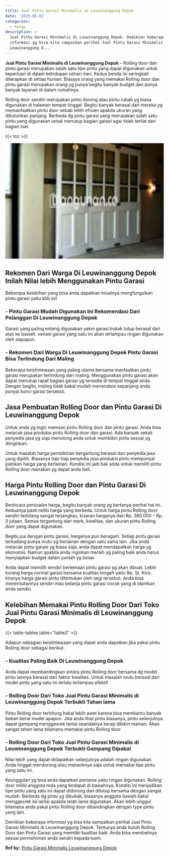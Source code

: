 ```yaml
---
title: Jual Pintu Garasi Minimalis di Leuwinanggung Depok
date: '2025-05-01'
categories:
  - harga
description: >-
  Jual Pintu Garasi Minimalis di Leuwinanggung Depok. Demikian beberapa
  informasi yg bisa kita sampaikan perihal Jual Pintu Garasi Minimalis di
  Leuwinanggung D...
---
```


**Jual Pintu Garasi Minimalis di Leuwinanggung Depok** – Rolling door dan pintu garasi merupakan salah satu tipe pintu yang dapat digunakan untuk keperluan di dalam kehidupan sehari-hari. Kedua benda ini seringkali diterapkan di setiap hunian. Biasaya orang yang memakai Rolling door dan pintu garasi merupakan orang yg punya begitu banyak budget dan punya banyak layanan di dalam rumahnya.

Rolling door sendiri merupakan pintu dorong atau pintu rubah yg biasa digunakan di halaman tempat tinggal. Begitu banyak berasal dari mereka yg memanfaatkan pintu door sebab lebih efisien apabila ukuran yang dibutuhkan panjang. Berbeda dg pintu garasi yang merupakan salah satu pintu yang digunakan untuk menutup bagian garasi agar tidak terliat dari bagian luar.

{{< toc >}}

![Jual Pintu Garasi Minimalis di Leuwinanggung Depok](/images/pintu-garasi-66.png)

## Rekomen Dari Warga Di Leuwinanggung Depok Inilah Nilai lebih Menggunakan Pintu Garasi

Beberapa kelebihan yang bisa anda dapatkan misalnya mengfungsikan pintu garasi yaitu sbb ini!

### \- Pintu Garasi Mudah Digunakan Ini Rekomendasi Dari Pelanggan Di Leuwinanggung Depok

Garasi yang paling enteng digunakan yakni garasi bukak tutup berasal dari atas ke bawah. variasi garasi yang satu ini akan terlampau ringan digunakan oleh siapapun.

### \- Rekomen Dari Warga Di Leuwinanggung Depok Pintu Garasi Bisa Terlindung Dari Maling

Beberapa keistimewaan yang paling utama bersama manfaatkan pintu garasi merupakan terlindung dari maling. Menggunakan pintu garasi akan dapat menutup rapat bagian garasi yg tersedia di tempat tinggal anda. Dengan begitu, maling tidak bakal mudah menerobos sepanjang anda punyai kunci garasi tersebut.

## Jasa Pembuatan Rolling Door dan Pintu Garasi Di Leuwinanggung Depok

Untuk anda yg ingin memsan pintu Rolling door dan pintu garasi. Anda bisa melacak jasa produksi pintu Rolling door dan garasi. Ada banyak sekali penyedia jasa yg siap menolong anda untuk membikin pintu sesuai yg diinginkan.

Untuk masalah harga pembikinan bergantung berasal dari penyedia jasa yang dipilih. Biasanya tiap-tiap penyedia jasa produksi pintu mempunyai patokan harga yang berlainan. Kondisi ini jadi hak anda untuk memilih pintu Rolling door manakah yg dapat anda beli.

## Harga Pintu Rolling Door dan Pintu Garasi Di Leuwinanggung Depok

Berbicara persoalan harga, begitu banyak orang yg bertanya perihal hal ini. Keduanya pasti miliki harga yang berbeda. Untuk harga pintu Rolling door sendiri terbilang sangat terjangkau, kisaran harganya dari Rp. 360.000 – Rp. 3 jutaan. Semua tergantung dari merk, kwalitas, dan ukuran pintu Rolling door yang dapat digunakan.

Begitu jua dengan pintu garasi, harganya pun beragam. Setiap pintu garasi terkadang punya mutu yg berlainan dengan satu sama lain. Jika anda melacak pintu garasi yg biasa saja, anda dapat mendapatkan harga yg ekonomis. Namun apabila anda inginkan meraih yg paling baik anda harus menyiapkan budget dalam jumlah yg besar.

Anda dapat memilih sendiri berkenaan pintu garasi yg akan dibuat. Lebih kurang harga normal garasi bersama kualitas tengah yaitu Rp. 1jt. Kira-kiranya harga garasi pintu ditentukan oleh segi tersebut. Anda bisa menentukannya sendiri mau belanja pintu garasi cocok yang di idamkan anda sendiri.

## Kelebihan Memakai Pintu Rolling Door Dari Toko Jual Pintu Garasi Minimalis di Leuwinanggung Depok

{{< table-tables table="table2" >}}

Adapun sebagian keistimewaan yang dapat anda dapatkan jika pakai pintu Rolling door sebagai berikut.

### \- Kualitas Paling Baik Di Leuwinanggung Depok

Anda dapat membandingkan antara pintu Rolling door bersama dg model pintu lainnya berasal dari faktor kwalitas. Untuk masalah mutu berasal dari model pintu yang satu ini terlalu terlampau efektif.

### \- Rolling Door Dari Toko Jual Pintu Garasi Minimalis di Leuwinanggung Depok Terbukti Tahan lama

Pintu Rolling door terhitung bakal lebih awet karena bisa membantu banyak beban berat model apapun. Jika anda lihat pintu biasanya, pintu selanjutnya dapat gampang menggesrek lantai seandainya kerap dibikin mainan. Akan sangat tahan lama bilamana memakai pintu Rolling door.

### \- Rolling Door Dari Toko Jual Pintu Garasi Minimalis di Leuwinanggung Depok Terbukti Gampang Dipakai

Nilai lebih yang dapat didapatkan selanjutnya adalah ringan digunakan. Anda tinggal mendorong atau menariknya saja untuk memakai tipe pintu yang satu ini.

Keunggulan yg bisa anda dapatkan pertama yaitu ringan digunakan. Rolling door miliki anggota roda yang terdapat di bawahnya. Kondisi ini menjadikan tipe pintu yang satu ini dapat didorong dan ditutup bersama dengan sangat mudah. Berbeda dg pintu yg dibukak, biasanya anggota bawah bakal menggesrek ke lantai apabila telah lama digunakan. Akan lebih unggul bilamana anda pakai pintu Rolling door dibandingkan dengan type pintu yang lain.

Demikian beberapa informasi yg bisa kita sampaikan perihal Jual Pintu Garasi Minimalis di Leuwinanggung Depok. Tentunya anda butuh Rolling Door dan Pintu Garasi yang memiliki kualitas baik. Anda bisa membelinya sesuai permohonan anda sendiri kepada kami.

**Ref by:** [Pintu Garasi Minimalis Leuwinanggung Depok](https://id.wikipedia.org/wiki/Pintu)
